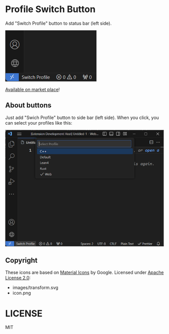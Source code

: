 # Profile Switch Button

Add "Switch Profile" button to status bar (left side).

![Button Image](https://raw.githubusercontent.com/ledyba/vscode-profile-switch-button/refs/heads/magistra/.github/button-image.png)

[Available on market place](https://raw.githubusercontent.com/ledyba/vscode-profile-switch-button/refs/heads/magistra/.github/switch-profile.pngn)!

## About buttons

Just add "Swich Profile" button to side bar (left side). When you click, you can select your profiles like this:

![Button Image](./.github/switch-profile.png)

## Copyright

These icons are based on [Material Icons](https://fonts.google.com/icons) by Google. Licensed under [Apache License 2.0](https://www.apache.org/licenses/LICENSE-2.0.html):

- images/transform.svg
- icon.png

# LICENSE

MIT
